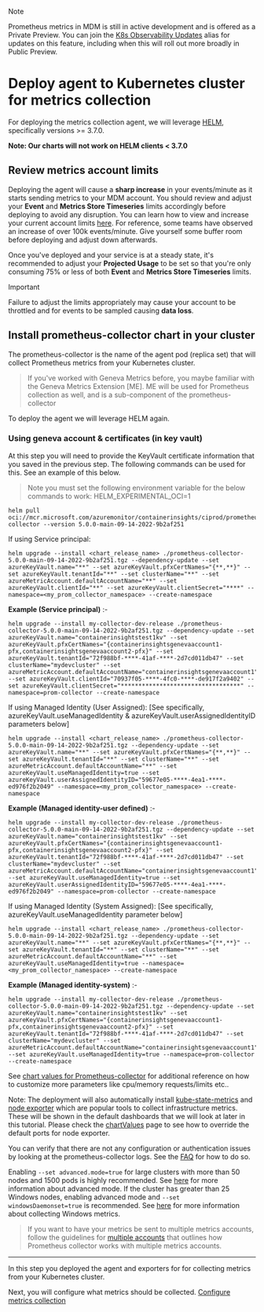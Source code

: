 > [!Note]
> Prometheus metrics in MDM is still in active development and is offered as a Private Preview. You can join the [K8s Observability Updates](https://idwebelements/GroupManagement.aspx?Group=K8sObsUpdates&Operation=join) alias for updates on this feature, including when this will roll out more broadly in Public Preview.

# Deploy agent to Kubernetes cluster for metrics collection

For deploying the metrics collection agent, we will leverage [HELM](https://kubernetes.io/blog/2016/10/helm-charts-making-it-simple-to-package-and-deploy-apps-on-kubernetes/), specifically versions >= 3.7.0. 

**Note: Our charts will not work on HELM clients < 3.7.0**

## Review metrics account limits

Deploying the agent will cause a **sharp increase** in your events/minute as it starts sending metrics to your MDM account. You should review and adjust your **Event** and **Metrics Store Timeseries** limits accordingly before deploying to avoid any disruption. You can learn how to view and increase your current account limits [here](~/metrics/management/limitincrease.md). For reference, some teams have observed an increase of over 100k events/minute. Give yourself some buffer room before deploying and adjust down afterwards.

Once you've deployed and your service is at a steady state, it's recommended to adjust your **Projected Usage** to be set so that you're only consuming 75% or less of both **Event** and **Metrics Store Timeseries** limits.

> [!IMPORTANT]
>
> Failure to adjust the limits appropriately may cause your account to be throttled and for events to be sampled causing **data loss**. 

## Install prometheus-collector chart in your cluster

The prometheus-collector is the name of the agent pod (replica set) that will collect Prometheus metrics from your Kubernetes cluster.

> If you've worked with Geneva Metrics before, you maybe familiar with the Geneva Metrics Extension [ME]. ME will be used for Prometheus collection as well, and is a sub-component of the prometheus-collector

To deploy the agent we will leverage HELM again.

### Using geneva account & certificates (in key vault)

At this step you will need to provide the KeyVault certificate information that you saved in the previous step.  The following commands can be used for this. See an example of this below.  

> Note you must set the following environment variable for the below commands to work: HELM_EXPERIMENTAL_OCI=1

```shell
helm pull oci://mcr.microsoft.com/azuremonitor/containerinsights/ciprod/prometheus-collector --version 5.0.0-main-09-14-2022-9b2af251
```

If using Service principal:
```shell
helm upgrade --install <chart_release_name> ./prometheus-collector-5.0.0-main-09-14-2022-9b2af251.tgz --dependency-update --set azureKeyVault.name="**" --set azureKeyVault.pfxCertNames="{**,**}" --set azureKeyVault.tenantId="**" --set clusterName="**" --set azureMetricAccount.defaultAccountName="**" --set azureKeyVault.clientId="**" --set azureKeyVault.clientSecret="****" --namespace=<my_prom_collector_namespace> --create-namespace
```
  **Example (Service principal)** :-
```shell
helm upgrade --install my-collector-dev-release ./prometheus-collector-5.0.0-main-09-14-2022-9b2af251.tgz --dependency-update --set azureKeyVault.name="containerinsightstest1kv" --set azureKeyVault.pfxCertNames="{containerinsightsgenevaaccount1-pfx,containerinsightsgenevaaccount2-pfx}" --set azureKeyVault.tenantId="72f988bf-****-41af-****-2d7cd011db47" --set clusterName="mydevcluster" --set azureMetricAccount.defaultAccountName="containerinsightsgenevaaccount1" --set azureKeyVault.clientId="70937f05-****-4fc0-****-de917f2a9402" --set azureKeyVault.clientSecret="**********************************" --namespace=prom-collector --create-namespace
```

If using Managed Identity (User Assigned): [See specifically, azureKeyVault.useManagedIdentity & azureKeyVault.userAssignedIdentityID parameters below]
```shell
helm upgrade --install <chart_release_name> ./prometheus-collector-5.0.0-main-09-14-2022-9b2af251.tgz --dependency-update --set azureKeyVault.name="**" --set azureKeyVault.pfxCertNames="{**,**}" --set azureKeyVault.tenantId="**" --set clusterName="**" --set azureMetricAccount.defaultAccountName="**" --set azureKeyVault.useManagedIdentity=true --set azureKeyVault.userAssignedIdentityID="59677e05-****-4ea1-****-ed976f2b2049" --namespace=<my_prom_collector_namespace> --create-namespace
```
  **Example (Managed identity-user defined)** :-
```shell
helm upgrade --install my-collector-dev-release ./prometheus-collector-5.0.0-main-09-14-2022-9b2af251.tgz --dependency-update --set azureKeyVault.name="containerinsightstest1kv" --set azureKeyVault.pfxCertNames="{containerinsightsgenevaaccount1-pfx,containerinsightsgenevaaccount2-pfx}" --set azureKeyVault.tenantId="72f988bf-****-41af-****-2d7cd011db47" --set clusterName="mydevcluster" --set azureMetricAccount.defaultAccountName="containerinsightsgenevaaccount1" --set azureKeyVault.useManagedIdentity=true --set azureKeyVault.userAssignedIdentityID="59677e05-****-4ea1-****-ed976f2b2049" --namespace=prom-collector --create-namespace
```

If using Managed Identity (System Assigned): [See specifically, azureKeyVault.useManagedIdentity parameter below]
```shell
helm upgrade --install <chart_release_name> ./prometheus-collector-5.0.0-main-09-14-2022-9b2af251.tgz --dependency-update --set azureKeyVault.name="**" --set azureKeyVault.pfxCertNames="{**,**}" --set azureKeyVault.tenantId="**" --set clusterName="**" --set azureMetricAccount.defaultAccountName="**" --set azureKeyVault.useManagedIdentity=true --namespace=<my_prom_collector_namespace> --create-namespace
```
  **Example (Managed identity-system)** :-
```shell
helm upgrade --install my-collector-dev-release ./prometheus-collector-5.0.0-main-09-14-2022-9b2af251.tgz --dependency-update --set azureKeyVault.name="containerinsightstest1kv" --set azureKeyVault.pfxCertNames="{containerinsightsgenevaaccount1-pfx,containerinsightsgenevaaccount2-pfx}" --set azureKeyVault.tenantId="72f988bf-****-41af-****-2d7cd011db47" --set clusterName="mydevcluster" --set azureMetricAccount.defaultAccountName="containerinsightsgenevaaccount1" --set azureKeyVault.useManagedIdentity=true --namespace=prom-collector --create-namespace
```

See [chart values for Prometheus-collector](~/metrics/prometheus/chartvalues.md) for additional reference on how to customize more parameters like cpu/memory requests/limits etc..

Note: The deployment will also automatically install [kube-state-metrics](https://github.com/kubernetes/kube-state-metrics) and [node exporter](https://github.com/prometheus/node_exporter) which are popular tools to collect infrastructure metrics. These will be shown in the default dashboards that we will look at later in this tutorial. Please check the [chartValues](~/metrics/prometheus/chartvalues.md) page to see how to override the default ports for node exporter.

You can verify that there are not any configuration or authentication issues by looking at the prometheus-collector logs. See the [FAQ](~/metrics/Prometheus/PromMDMfaq.md#how-do-i-check-the-prometheus-collector-logs) for how to do so.

Enabling `--set advanced.mode=true` for large clusters with more than 50 nodes and 1500 pods is highly recommended. See [here](~/metrics/Prometheus/advanced-mode.md) for more information about advanced mode. If the cluster has greater than 25 Windows nodes, enabling advanced mode and `--set windowsDaemonset=true` is recommended. See [here](~/metrics/Prometheus/windows.md) for more information about collecting Windows metrics.

> If you want to have your metrics be sent to multiple metrics accounts, follow the guidelines for [multiple accounts](~/metrics/Prometheus/configuration.md#multiple-metric-accounts) that outlines how Prometheus collector works with multiple metrics accounts.  

--------------------------------------

In this step you deployed the agent and exporters for for collecting metrics from your Kubernetes cluster.  

Next, you will configure what metrics should be collected. [Configure metrics collection](~/metrics/prometheus/PromMDMTutorial3ConfigureCollection.md)
